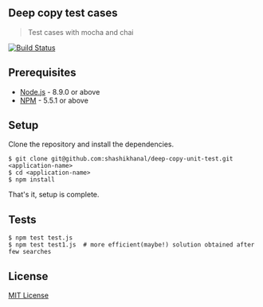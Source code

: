 ## Deep copy test cases

> Test cases with mocha and chai

[![Build Status](https://travis-ci.org/shashikhanal/deep-copy-unit-test.svg?branch=master)](https://travis-ci.org/shashikhanal/deep-copy-unit-test)

## Prerequisites

- [Node.js](https://yarnpkg.com/en/docs/install) - 8.9.0 or above
- [NPM](https://docs.npmjs.com/getting-started/installing-node) - 5.5.1 or above

## Setup

Clone the repository and install the dependencies.

    $ git clone git@github.com:shashikhanal/deep-copy-unit-test.git <application-name>
    $ cd <application-name>
    $ npm install

That's it, setup is complete.

## Tests

    $ npm test test.js
    $ npm test test1.js  # more efficient(maybe!) solution obtained after few searches

## License

[MIT License](https://opensource.org/licenses/MIT)

